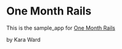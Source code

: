 # One Month Rails

This is the sample_app for 
[One Month Rails](http://onemonthrails.com)

by Kara Ward